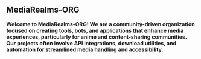 ## MediaRealms-ORG
__Welcome to MediaRealms-ORG! We are a community-driven organization focused on creating tools, bots, and applications that enhance media experiences, particularly for anime and content-sharing communities. Our projects often involve API integrations, download utilities, and automation for streamlined media handling and accessibility.__
